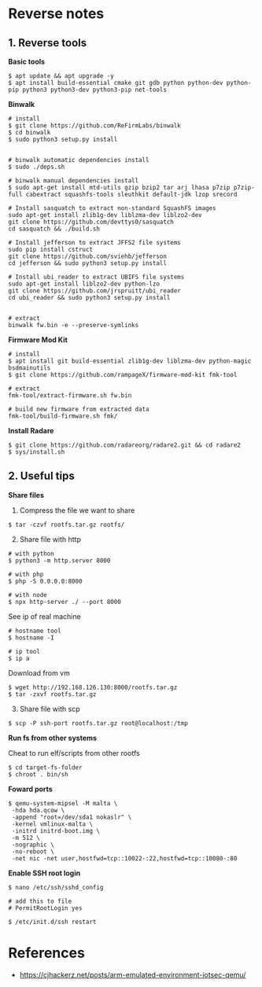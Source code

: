 # Reverse notes


## 1. Reverse tools

**Basic tools**
```
$ apt update && apt upgrade -y
$ apt install build-essential cmake git gdb python python-dev python-pip python3 python3-dev python3-pip net-tools
```

**Binwalk**
```
# install
$ git clone https://github.com/ReFirmLabs/binwalk
$ cd binwalk
$ sudo python3 setup.py install


# binwalk automatic dependencies install
$ sudo ./deps.sh

# binwalk manual dependencies install
$ sudo apt-get install mtd-utils gzip bzip2 tar arj lhasa p7zip p7zip-full cabextract squashfs-tools sleuthkit default-jdk lzop srecord

# Install sasquatch to extract non-standard SquashFS images
sudo apt-get install zlib1g-dev liblzma-dev liblzo2-dev
git clone https://github.com/devttys0/sasquatch
cd sasquatch && ./build.sh

# Install jefferson to extract JFFS2 file systems
sudo pip install cstruct
git clone https://github.com/sviehb/jefferson
cd jefferson && sudo python3 setup.py install

# Install ubi_reader to extract UBIFS file systems
sudo apt-get install liblzo2-dev python-lzo
git clone https://github.com/jrspruitt/ubi_reader
cd ubi_reader && sudo python3 setup.py install


# extract
binwalk fw.bin -e --preserve-symlinks
```

**Firmware Mod Kit**
```
# install
$ apt install git build-essential zlib1g-dev liblzma-dev python-magic bsdmainutils
$ git clone https://github.com/rampageX/firmware-mod-kit fmk-tool

# extract
fmk-tool/extract-firmware.sh fw.bin

# build new firmware from extracted data
fmk-tool/build-firmware.sh fmk/
```

**Install Radare**
```
$ git clone https://github.com/radareorg/radare2.git && cd radare2
$ sys/install.sh
```

## 2. Useful tips

**Share files**

1. Compress the file we want to share
```
$ tar -czvf rootfs.tar.gz rootfs/
```

2. Share file with http
```
# with python
$ python3 -m http.server 8000

# with php
$ php -S 0.0.0.0:8000

# with node
$ npx http-server ./ --port 8000
```

See ip of real machine
```
# hostname tool
$ hostname -I

# ip tool
$ ip a
```

Download from vm
```
$ wget http://192.168.126.130:8000/rootfs.tar.gz
$ tar -zxvf rootfs.tar.gz
```

3. Share file with scp
```
$ scp -P ssh-port rootfs.tar.gz root@localhost:/tmp
```


**Run fs from other systems**

Cheat to run elf/scripts from other rootfs

```
$ cd target-fs-folder
$ chroot . bin/sh
```


**Foward ports**

```
$ qemu-system-mipsel -M malta \
 -hda hda.qcow \
 -append "root=/dev/sda1 nokaslr" \
 -kernel vmlinux-malta \
 -initrd initrd-boot.img \
 -m 512 \
 -nographic \
 -no-reboot \
 -net nic -net user,hostfwd=tcp::10022-:22,hostfwd=tcp::10080-:80
```


**Enable SSH root login**

```
$ nano /etc/ssh/sshd_config

# add this to file
# PermitRootLogin yes

$ /etc/init.d/ssh restart
```


# References

- https://cjhackerz.net/posts/arm-emulated-environment-iotsec-qemu/
